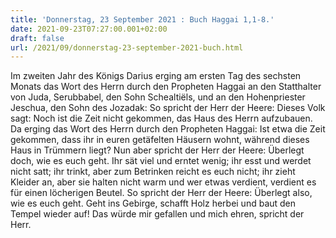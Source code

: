 ```yaml
---
title: 'Donnerstag, 23 September 2021 : Buch Haggai 1,1-8.'
date: 2021-09-23T07:27:00.001+02:00
draft: false
url: /2021/09/donnerstag-23-september-2021-buch.html
---
```


Im zweiten Jahr des Königs Darius erging am ersten Tag des sechsten Monats das Wort des Herrn durch den Propheten Haggai an den Statthalter von Juda, Serubbabel, den Sohn Schealtiëls, und an den Hohenpriester Jeschua, den Sohn des Jozadak: So spricht der Herr der Heere: Dieses Volk sagt: Noch ist die Zeit nicht gekommen, das Haus des Herrn aufzubauen. Da erging das Wort des Herrn durch den Propheten Haggai: Ist etwa die Zeit gekommen, dass ihr in euren getäfelten Häusern wohnt, während dieses Haus in Trümmern liegt? Nun aber spricht der Herr der Heere: Überlegt doch, wie es euch geht. Ihr sät viel und erntet wenig; ihr esst und werdet nicht satt; ihr trinkt, aber zum Betrinken reicht es euch nicht; ihr zieht Kleider an, aber sie halten nicht warm und wer etwas verdient, verdient es für einen löcherigen Beutel. So spricht der Herr der Heere: Überlegt also, wie es euch geht. Geht ins Gebirge, schafft Holz herbei und baut den Tempel wieder auf! Das würde mir gefallen und mich ehren, spricht der Herr.